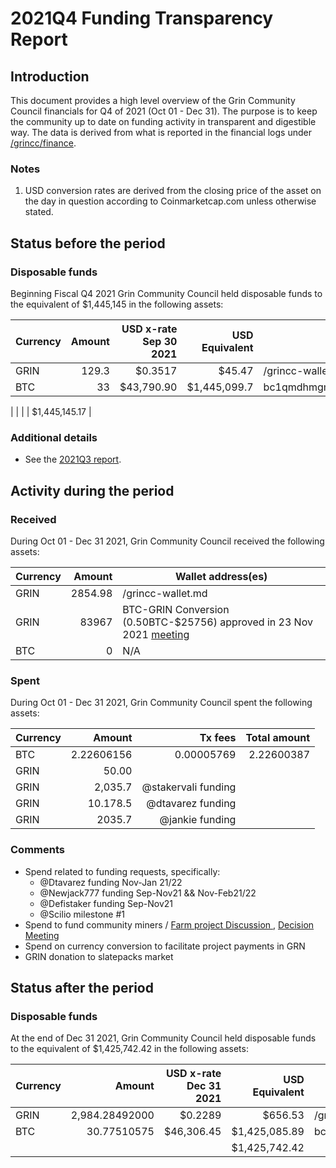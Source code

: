 # 2021Q4 Funding Transparency Report

## Introduction
This document provides a high level overview of the Grin Community Council financials for Q4 of 2021 (Oct 01 - Dec 31). The purpose is to keep the community up to date on funding activity in transparent and digestible way. The data is derived from what is reported in the financial logs under [/grincc/finance](https://github.com/grincc/finance).

### Notes

1. USD conversion rates are derived from the closing price of the asset on the day in question according to Coinmarketcap.com unless otherwise stated. 

## Status before the period

### Disposable funds

Beginning Fiscal Q4 2021 Grin Community Council held disposable funds to the equivalent of $1,445,145 in the following assets:

Currency | Amount | USD x-rate Sep 30 2021 | USD Equivalent | Wallet address(es)
|---|---:|---:|---:|---|
GRIN | 129.3  | $0.3517 | $45.47 | /grincc-wallet.md
BTC | 33 | $43,790.90 | $1,445,099.7 | bc1qmdhmgmhd6j89225hzdh7dxqgmen3y2q0g4vgpez0tw9tkp4ae39qsqvuyl
 
| | | | $1,445,145.17 | 

### Additional details
* See the [2021Q3 report](/reports/2021Q3.md).

## Activity during the period

### Received

During Oct 01 - Dec 31 2021, Grin Community Council received the following assets: 

Currency | Amount | Wallet address(es)
|---|---:|---|
GRIN | 2854.98 | /grincc-wallet.md
GRIN | 83967   | BTC-GRIN Conversion (0.50BTC-$25756) approved in 23 Nov 2021 [meeting ]( https://grincc.mw/meetings/november-23-2021)
BTC | 0 | N/A

### Spent

During Oct 01 - Dec 31 2021, Grin Community Council spent the following assets:

Currency | Amount | Tx fees | Total amount |
|---|---:|---:|---:|
BTC | 2.22606156 | 0.00005769 | 2.22600387 |
GRIN | 50.00 |  |  |
GRIN | 2,035.7 | @stakervali funding ||
GRIN | 10.178.5 | @dtavarez funding | |
GRIN | 2035.7 | @jankie funding | |

### Comments
* Spend related to funding requests, specifically:
   * @Dtavarez funding Nov-Jan 21/22
   * @Newjack777 funding Sep-Nov21 && Nov-Feb21/22
   * @Defistaker funding Sep-Nov21
   * @Scilio milestone #1
* Spend to fund community miners / [Farm project Discussion ](https://forum.grin.mw/t/community-council-miners-we-need-your-opinion/9133), [Decision Meeting ](https://github.com/grincc/agenda/blob/main/notes/2021-09-14-council-meeting-notes.md)
* Spend on currency conversion to facilitate project payments in GRN
* GRIN donation to slatepacks market

## Status after the period

### Disposable funds

At the end of Dec 31 2021, Grin Community Council held disposable funds to the equivalent of $1,425,742.42 in the following assets:

Currency | Amount | USD x-rate Dec 31 2021 | USD Equivalent | Wallet address(es)
|---|---:|---:|---:|---|
GRIN | 2,984.28492000 | $0.2289 | $656.53 | /grincc-wallet.md
BTC | 30.77510575 | $46,306.45 | $1,425,085.89 | bc1qmdhmgmhd6j89225hzdh7dxqgmen3y2q0g4vgpez0tw9tkp4ae39qsqvuyl
| | | | $1,425,742.42 |
